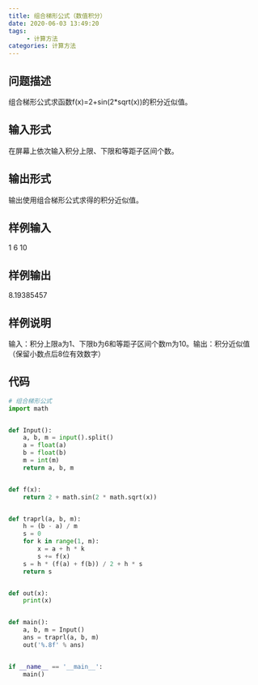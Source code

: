 ```yaml
---
title: 组合梯形公式（数值积分）
date: 2020-06-03 13:49:20
tags:
	 - 计算方法
categories: 计算方法
---
```


## 问题描述

组合梯形公式求函数f(x)=2+sin(2*sqrt(x))的积分近似值。

<!-- more -->

## 输入形式

在屏幕上依次输入积分上限、下限和等距子区间个数。

## 输出形式

输出使用组合梯形公式求得的积分近似值。

## 样例输入

1 6 10

## 样例输出

8.19385457

## 样例说明

输入：积分上限a为1、下限b为6和等距子区间个数m为10。输出：积分近似值（保留小数点后8位有效数字）

## 代码

``` python
# 组合梯形公式
import math


def Input():
    a, b, m = input().split()
    a = float(a)
    b = float(b)
    m = int(m)
    return a, b, m


def f(x):
    return 2 + math.sin(2 * math.sqrt(x))


def traprl(a, b, m):
    h = (b - a) / m
    s = 0
    for k in range(1, m):
        x = a + h * k
        s += f(x)
    s = h * (f(a) + f(b)) / 2 + h * s
    return s


def out(x):
    print(x)


def main():
    a, b, m = Input()
    ans = traprl(a, b, m)
    out('%.8f' % ans)


if __name__ == '__main__':
    main()
```

